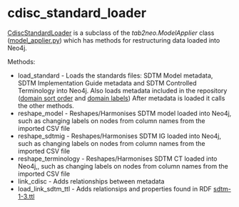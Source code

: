 # cdisc_standard_loader

[CdiscStandardLoader](cdisc_standard_loader.py) is a subclass of the *tab2neo.ModelApplier* class ([model_applier.py](https://github.com/GSK-Biostatistics/tab2neo/model_appliers/model_applier.py)) which has methods for restructuring data loaded into Neo4j. 

Methods:
- load_standard - Loads the standards files: SDTM Model metadata, SDTM Implementation Guide metadata and SDTM Controlled Terminology into Neo4j.
  Also loads metadata included in the repository ([domain sort order](../cdisc_data/sdtmig3_2_domain_sort_order.json) and [domain labels](../cdisc_data/sdtmig3_3_domain_labels.json))
  After metadata is loaded it calls the other methods.
- reshape_model - Reshapes/Harmonises SDTM model loaded into Neo4j, such as changing labels on nodes from column names from the imported CSV file
- reshape_sdtmig - Reshapes/Harmonises SDTM IG loaded into Neo4j, such as changing labels on nodes from column names from the imported CSV file
- reshape_terminology - Reshapes/Harmonises SDTM CT loaded into Neo4j,, such as changing labels on nodes from column names from the imported CSV file
- link_cdisc - Adds relationships between metadata
- load_link_sdtm_ttl - Adds relationsips and properties found in RDF [sdtm-1-3.ttl](../cdisc_data/sdtm-1-3.ttl)





